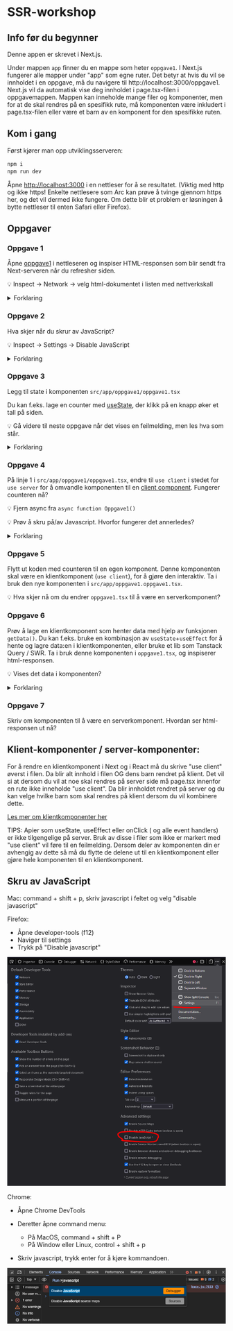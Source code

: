 # SSR-workshop

## Info før du begynner

Denne appen er skrevet i Next.js.

Under mappen `app` finner du en mappe som heter `oppgave1`. I Next.js fungerer alle mapper under "app" som egne ruter. Det betyr at hvis du vil se innholdet i en oppgave, må du navigere til http://localhost:3000/oppgave1. Next.js vil da automatisk vise deg innholdet i page.tsx-filen i oppgavemappen. Mappen kan inneholde mange filer og komponenter, men for at de skal rendres på en spesifikk rute, må komponenten være inkludert i page.tsx-filen eller være et barn av en komponent for den spesifikke ruten.

## Kom i gang

Først kjører man opp utviklingsserveren:

```bash
npm i
npm run dev
```

Åpne [http://localhost:3000](http://localhost:3000) i en nettleser for å se resultatet. (Viktig med http og ikke https! Enkelte nettlesere som Arc kan prøve å tvinge gjennom https her, og det vil dermed ikke fungere. Om dette blir et problem er løsningen å bytte nettleser til enten Safari eller Firefox).

## Oppgaver

### Oppgave 1

Åpne [oppgave1](http://localhost:3000/oppgave1) i nettleseren og inspiser HTML-responsen som blir sendt fra Next-serveren når du refresher siden.

💡 Inspect -> Network -> velg html-dokumentet i listen med nettverkskall

<details>
  <summary>Forklaring</summary>
  
 Du vil du forhåpentligvis se HTML som ligner på `src/app/oppgave1/oppgave1.tsx`, pluss noen scripts og diverse annet. 
  
</details>

### Oppgave 2

Hva skjer når du skrur av JavaScript?

💡 Inspect -> Settings -> Disable JavaScript

<details>
  <summary>Forklaring</summary>
  
 Siden fungerer som forventet. Vi har ikke noen interaktive elementer som er avhengige av JavaScript.
  
</details>

### Oppgave 3

Legg til state i komponenten `src/app/oppgave1/oppgave1.tsx`

Du kan f.eks. lage en counter med [useState](https://react.dev/reference/react/useState), der klikk på en knapp øker et tall på siden.

💡 Gå videre til neste oppgave når det vises en feilmelding, men les hva som står.

<details>
  <summary>Forklaring</summary>
  
 Det er ikke mulig å bruke state i server components, på grunn av at alt renderes server-side og ikke i nettleseren.
  
</details>

### Oppgave 4

På linje 1 i `src/app/oppgave1/oppgave1.tsx`, endre til `use client` i stedet for `use server` for å omvandle komponenten til en [client component](https://nextjs.org/docs/app/building-your-application/rendering/client-components). Fungerer counteren nå?

💡 Fjern async fra `async function Oppgave1()`

💡 Prøv å skru på/av Javascript. Hvorfor fungerer det annerledes?

<details>
  <summary>Forklaring</summary>
  
 På grunn av at komponenten nå er en client component vil det være mulig å legge til state. Men det vil bare være mulig å oppdatere state når JavaScript er skrudd på i nettleseren, på grunn av at der er JavaScript som oppdaterer state i nettleseren. På grunn av at NextJS pre-renderer den initielle staten vil du fortsatt se klientkomponeten. [Les mer om pre-rendering](https://nextjs.org/learn-pages-router/basics/data-fetching/pre-rendering).
  
</details>

### Oppgave 5

Flytt ut koden med counteren til en egen komponent. Denne komponenten skal være en klientkomponent (`use client`), for å gjøre den interaktiv. Ta i bruk den nye komponenten i `src/app/oppgave1.oppgave1.tsx`.

💡 Hva skjer nå om du endrer `oppgave1.tsx` til å være en serverkomponent?

### Oppgave 6

Prøv å lage en klientkomponent som henter data med hjelp av funksjonen `getData()`. Du kan f.eks. bruke en kombinasjon av `useState`+`useEffect` for å hente og lagre data:en i klientkomponenten, eller bruke et lib som Tanstack Query / SWR. Ta i bruk denne komponenten i `oppgave1.tsx`, og inspiserer html-responsen.

💡 Vises det data i komponenten?

<details>
  <summary>Forklaring</summary>
  
  På grunn av at NextJS bruker en kombinasjon av server og client-side rendering så vises kun den initielle data:en i klientkomponenten, da data:en hentes client-side i en useEffect.
  
</details>

### Oppgave 7

Skriv om komponenten til å være en serverkomponent. Hvordan ser html-responsen ut nå?

## Klient-komponenter / server-komponenter:

For å rendre en klientkomponent i Next og i React må du skrive "use client" øverst i filen. Da blir alt innhold i filen OG dens barn rendret på klient.
Det vil si at dersom du vil at noe skal rendres på server side må page.tsx innenfor en rute ikke inneholde "use client". Da blir innholdet rendret på server og du kan velge hvilke barn som skal rendres på klient dersom du vil kombinere dette.

[Les mer om klientkomponenter her](https://nextjs.org/docs/app/building-your-application/rendering/client-components)

TIPS: Apier som useState, useEffect eller onClick ( og alle event handlers) er ikke tilgengelige på server. Bruk av disse i filer som ikke er markert med "use client" vil føre til en feilmelding. Dersom deler av komponenten din er avhengig av dette så må du flytte de delene ut til en klientkomponent eller gjøre hele komponenten til en klientkomponent.

## Skru av JavaScript

Mac: command + shift + p, skriv javascript i feltet og velg "disable javascript"

Firefox:

- Åpne developer-tools (f12)
- Naviger til settings
- Trykk på "Disable javascript"

![Disable javascript i Firefox](/public/firefox-disable-js.png)

Chrome:

- Åpne Chrome DevTools

- Deretter åpne command menu:
  - På MacOS, command + shift + P
  - På Window eller Linux, control + shift + p
- Skriv javascript, trykk enter for å kjøre kommandoen.

![Disable javascript i Chrome](/public/chrome-js-disable.png)
